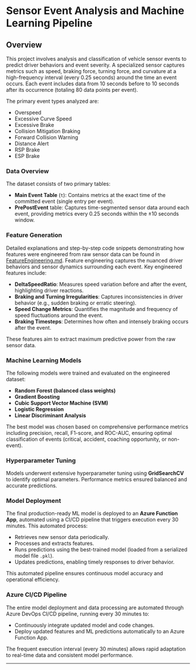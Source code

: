 # Sensor Event Analysis and Machine Learning Pipeline

## Overview

This project involves analysis and classification of vehicle sensor events to predict driver behaviors and event severity. A specialized sensor captures metrics such as speed, braking force, turning force, and curvature at a high-frequency interval (every 0.25 seconds) around the time an event occurs. Each event includes data from 10 seconds before to 10 seconds after its occurrence (totaling 80 data points per event).

The primary event types analyzed are:
- Overspeed
- Excessive Curve Speed
- Excessive Brake
- Collision Mitigation Braking
- Forward Collision Warning
- Distance Alert
- RSP Brake
- ESP Brake

### Data Overview
The dataset consists of two primary tables:
- **Main Event Table** (`t`): Contains metrics at the exact time of the committed event (single entry per event).
- **PrePostEvent** table: Captures time-segmented sensor data around each event, providing metrics every 0.25 seconds within the ±10 seconds window.

### Feature Generation
Detailed explanations and step-by-step code snippets demonstrating how features were engineered from raw sensor data can be found in [FeatureEngineering.md](./FeatureEngineering.md).
Feature engineering captures the nuanced driver behaviors and sensor dynamics surrounding each event. Key engineered features include:
- **DeltaSpeedRatio**: Measures speed variation before and after the event, highlighting driver reactions.
- **Braking and Turning Irregularities**: Captures inconsistencies in driver behavior (e.g., sudden braking or erratic steering).
- **Speed Change Metrics**: Quantifies the magnitude and frequency of speed fluctuations around the event.
- **Braking Timesteps**: Determines how often and intensely braking occurs after the event.

These features aim to extract maximum predictive power from the raw sensor data.

### Machine Learning Models
The following models were trained and evaluated on the engineered dataset:
- **Random Forest (balanced class weights)**
- **Gradient Boosting**
- **Cubic Support Vector Machine (SVM)**
- **Logistic Regression**
- **Linear Discriminant Analysis**

The best model was chosen based on comprehensive performance metrics including precision, recall, F1-score, and ROC-AUC, ensuring optimal classification of events (critical, accident, coaching opportunity, or non-event).

### Hyperparameter Tuning
Models underwent extensive hyperparameter tuning using **GridSearchCV** to identify optimal parameters. Performance metrics ensured balanced and accurate predictions.

### Model Deployment
The final production-ready ML model is deployed to an **Azure Function App**, automated using a CI/CD pipeline that triggers execution every 30 minutes. This automated process:
- Retrieves new sensor data periodically.
- Processes and extracts features.
- Runs predictions using the best-trained model (loaded from a serialized model file `.pkl`).
- Updates predictions, enabling timely responses to driver behavior.

This automated pipeline ensures continuous model accuracy and operational efficiency.

### Azure CI/CD Pipeline
The entire model deployment and data processing are automated through Azure DevOps CI/CD pipeline, running every 30 minutes to:
- Continuously integrate updated model and code changes.
- Deploy updated features and ML predictions automatically to an Azure Function App.

The frequent execution interval (every 30 minutes) allows rapid adaptation to real-time data and consistent model performance.

---

